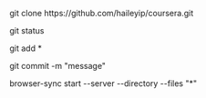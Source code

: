 <!doctype html>
<html>
<head>
	<meta charset="utf-8">
	<title>Github and Browser Sync environment setup</title>
</head>
<body>
	<p>git clone https://github.com/haileyip/coursera.git</p>
	<p>git status</p>
	<p>git add *</p>
	<p>git commit -m "message"</p>
	<p>browser-sync start --server --directory --files "*"</p>
</body>
</html>
